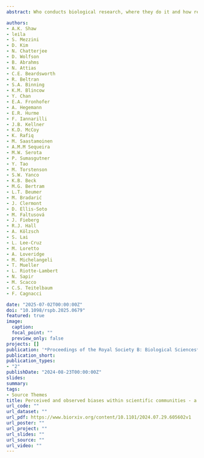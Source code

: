 ```yaml
---
abstract: Who conducts biological research, where they do it and how results are disseminated vary among geographies and identities. Identifying and documenting these forms of bias by research communities is a critical step towards addressing them. We documented perceived and observed biases in movement ecology, a rapidly expanding sub-discipline of biology, which is strongly underpinned by fieldwork and technology use. We surveyed attendees before an international conference to assess a baseline within-discipline perceived bias (uninformed perceived bias). We analysed geographic patterns in Movement Ecology articles, finding discrepancies between the country of the authors’ affiliation and study site location, related to national economics. We analysed race-gender identities of USA biology researchers (the closest to our sub-discipline with data available), finding that they differed from national demographics. Finally, we discussed the quantitatively observed bias at the conference, to assess within-discipline perceived bias informed with observational data (informed perceived bias). Although the survey indicated most conference participants as bias-aware, conversations only covered a subset of biases. We discuss potential causes of bias (parachute-science, fieldwork accessibility), solutions and the need to evaluate mitigatory action effectiveness. Undertaking data-driven analysis of bias within sub-disciplines can help identify specific barriers and move towards the inclusion of a greater diversity of participants in the scientific process.

authors:
- A.K. Shaw
- leila
- S. Mezzini
- D. Kim
- N. Chatterjee
- D. Wolfson
- B. Abrahms
- N. Attias
- C.E. Beardsworth
- R. Beltran
- S.A. Binning
- K.M. Blincow
- Y. Chan
- E.A. Fronhofer
- A. Hegemann
- E.R. Hurme
- F. Iannarilli
- J.B. Kellner
- K.D. McCoy
- K. Rafiq
- M. Saastamoinen
- A.M.M Sequeira
- M.W. Serota
- P. Sumasgutner
- Y. Tao
- M. Torstenson
- S.W. Yanco
- K.B. Beck
- M.G. Bertram
- L.T. Beumer
- M. Bradarić
- J. Clermont
- D. Ellis-Soto
- M. Faltusová
- J. Fieberg
- R.J. Hall
- A. Kölzsch
- S. Lai
- L. Lee-Cruz
- M. Loretto
- A. Loveridge
- M. Michelangeli
- T. Mueller
- L. Riotte-Lambert
- N. Sapir
- M. Scacco
- C.S. Teitelbaum
- F. Cagnacci

date: "2025-07-02T00:00:00Z"
doi: "10.1098/rspb.2025.0679"
featured: true
image:
  caption: 
  focal_point: ""
  preview_only: false
projects: []
publication: '*Proceedings of the Royal Society B: Biological Sciences*'
publication_short:  
publication_types:
- "2"
publishDate: "2024-08-23T00:00:00Z"
slides: 
summary: 
tags:
- Source Themes
title: Perceived and observed biases within scientific communities - a case study in movement ecology
url_code: ""
url_dataset: ""
url_pdf: https://www.biorxiv.org/content/10.1101/2024.07.29.605602v1
url_poster: ""
url_project: ""
url_slides: ""
url_source: ""
url_video: ""
---
```


